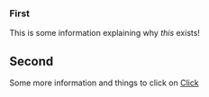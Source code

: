 ### First
This is some information explaining why *this* exists!

## Second
Some more information and things to click on [Click](https://google.com)
